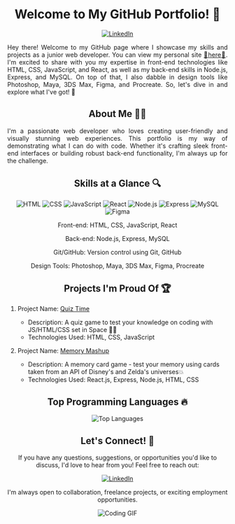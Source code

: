 <h1 align="center">Welcome to My GitHub Portfolio! 🚀</h1>

<p align="center">
  <a href="https://www.linkedin.com/in/michael-mc-grath/"><img src="https://img.shields.io/badge/LinkedIn-%40michael--mc--grath-blue?style=flat&logo=linkedin" alt="LinkedIn"></a>
</p>

<p align="justify">Hey there! Welcome to my GitHub page where I showcase my skills and projects as a junior web developer. You can view my personal site <a href="https://michaelmcgrath.fr">🌟here🌟</a>. I'm excited to share with you my expertise in front-end technologies like HTML, CSS, JavaScript, and React, as well as my back-end skills in Node.js, Express, and MySQL. On top of that, I also dabble in design tools like Photoshop, Maya, 3DS Max, Figma, and Procreate. So, let's dive in and explore what I've got! 💪</p>

<h2 align="center">About Me 👩‍💻</h2>

<p align="justify">I'm a passionate web developer who loves creating user-friendly and visually stunning web experiences. This portfolio is my way of demonstrating what I can do with code. Whether it's crafting sleek front-end interfaces or building robust back-end functionality, I'm always up for the challenge.</p>

<h2 align="center">Skills at a Glance 🔍</h2>

<p align="center">
  <img src="https://img.shields.io/badge/-HTML-orange" alt="HTML">
  <img src="https://img.shields.io/badge/-CSS-blueviolet" alt="CSS">
  <img src="https://img.shields.io/badge/-JavaScript-yellow" alt="JavaScript">
  <img src="https://img.shields.io/badge/-React-blue" alt="React">
  <img src="https://img.shields.io/badge/-Node.js-green" alt="Node.js">
  <img src="https://img.shields.io/badge/-Express-black" alt="Express">
  <img src="https://img.shields.io/badge/-MySQL-blue" alt="MySQL">
  <img src="https://img.shields.io/badge/-Figma-purple" alt="Figma">
</p>

<p align="center">Front-end: HTML, CSS, JavaScript, React</p>
<p align="center">Back-end: Node.js, Express, MySQL</p>
<p align="center">Git/GitHub: Version control using Git, GitHub</p>
<p align="center">Design Tools: Photoshop, Maya, 3DS Max, Figma, Procreate</p>

<h2 align="center">Projects I'm Proud Of 🏆</h2>

1. Project Name: [Quiz Time]([https://mcgrathmichael.github.io/projects/Quiz/](https://quiz.michaelmcgrath.fr/))
   - Description: A quiz game to test your knowledge on coding with JS/HTML/CSS set in Space 🚀🌟
   - Technologies Used: HTML, CSS, JavaScript

2. Project Name: [Memory Mashup](https://github.com/mcgrathmichael/Project-2-)
   - Description: A memory card game - test your memory using cards taken from an API of Disney's and Zelda's universes💥
   - Technologies Used: React.js, Express, Node.js, HTML, CSS

<h2 align="center">Top Programming Languages 🔥</h2>

<p align="center">
  <img src="https://github-readme-stats.vercel.app/api/top-langs/?username=mcgrathmichael&layout=compact&langs_count=6" alt="Top Languages">
</p>

<h2 align="center">Let's Connect! 🤝</h2>

<p align="center">If you have any questions, suggestions, or opportunities you'd like to discuss, I'd love to hear from you! Feel free to reach out:</p>

<p align="center">
  <a href="https://www.linkedin.com/in/michael-mc-grath/"><img src="linkedin.gif" alt="LinkedIn"></a>
</p>

<p align="center">I'm always open to collaboration, freelance projects, or exciting employment opportunities.</p>

<p align="center">
  <img src="https://media.giphy.com/media/scZPhLqaVOM1qG4lT9/giphy.gif" alt="Coding GIF">
</p>



<!---
mcgrathmichael/mcgrathmichael is a ✨ special ✨ repository because its `README.md` (this file) appears on your GitHub profile.
You can click the Preview link to take a look at your changes.
--->
